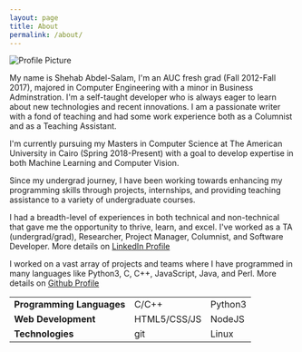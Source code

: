 ```yaml
---
layout: page
title: About
permalink: /about/
---
```


<img src="{{ site.baseurl }}/assets/Shehab.png" title="Profile Picture" class="profile">

My name is Shehab Abdel-Salam, I'm an AUC fresh grad (Fall 2012-Fall 2017), majored in Computer Engineering with a minor in Business Adminstration. I'm a self-taught developer who is always eager to learn about new technologies and recent innovations. I am a passionate writer with a fond of teaching and had some work experience both as a Columnist and as a Teaching Assistant.

I'm currently pursuing my Masters in Computer Science at The American University in Cairo (Spring 2018-Present) with a goal to develop expertise in both Machine Learning and Computer Vision. 

Since my undergrad journey, I have been working towards enhancing my programming skills through projects, internships, and providing teaching assistance to a variety of undergraduate courses.  

I had a breadth-level of experiences in both technical and non-technical that gave me the opportunity to thrive, learn, and excel. I've worked as a TA (undergrad/grad), Researcher, Project Manager, Columnist, and Software Developer.
More details on [LinkedIn Profile][linkedin]

I worked on a vast array of projects and teams where I have programmed in many languages like Python3, C, C++, JavaScript, Java, and Perl.
More details on [Github Profile][github]


<table cellspacing="0" cellpadding="0">
  <tr>
    <td><strong>Programming Languages</strong></td><td>C/C++</td><td>Python3</td>
  </tr>
  <tr>
    <td><strong>Web Development</strong></td><td>HTML5/CSS/JS</td><td>NodeJS</td>
  </tr>
  <tr>
    <td><strong>Technologies</strong></td><td>git</td><td>Linux</td>
  </tr>
</table>

[linkedin]: https://www.linkedin.com/in/shehab-abdel-salam-0a12ab97/
[github]: https://github.com/ShehabMMohamed
